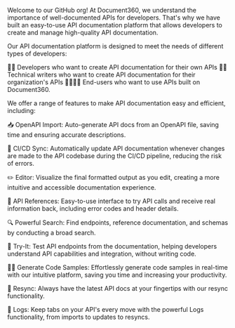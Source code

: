 Welcome to our GitHub org! At Document360, we understand the importance of well-documented APIs for developers. That's why we have built an easy-to-use API documentation platform that allows developers to create and manage high-quality API documentation.

Our API documentation platform is designed to meet the needs of different types of developers:

👨‍💻 Developers who want to create API documentation for their own APIs
🧑‍🏫 Technical writers who want to create API documentation for their organization's APIs
👨‍👩‍👧‍👦 End-users who want to use APIs built on Document360.

We offer a range of features to make API documentation easy and efficient, including:

📥 OpenAPI Import: Auto-generate API docs from an OpenAPI file, saving time and ensuring accurate descriptions.

🔄 CI/CD Sync: Automatically update API documentation whenever changes are made to the API codebase during the CI/CD pipeline, reducing the risk of errors.

✏️ Editor: Visualize the final formatted output as you edit, creating a more intuitive and accessible documentation experience.

📖 API References: Easy-to-use interface to try API calls and receive real information back, including error codes and header details.

🔍 Powerful Search: Find endpoints, reference documentation, and schemas by conducting a broad search.

🧪 Try-It: Test API endpoints from the documentation, helping developers understand API capabilities and integration, without writing code.

👨‍💻 Generate Code Samples: Effortlessly generate code samples in real-time with our intuitive platform, saving you time and increasing your productivity.

🔄 Resync: Always have the latest API docs at your fingertips with our resync functionality.

📝 Logs: Keep tabs on your API's every move with the powerful Logs functionality, from imports to updates to resyncs.
